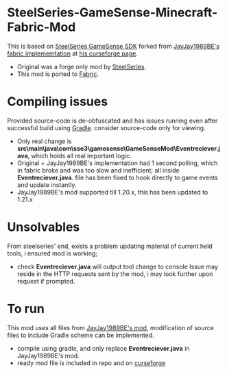 # SteelSeries-GameSense-Minecraft-Fabric-Mod
This is based on [SteelSeries GameSense SDK](https://github.com/SteelSeries/gamesense-sdk) forked from [JayJay1989BE's fabric implememtation](https://github.com/nevoka-be/gamesense-sdk) at [his curseforge page](https://www.curseforge.com/minecraft/mc-mods/steelseries-gamesense-fabric).
- Original was a forge only mod by [SteelSeries](https://github.com/SteelSeries/).
- This mod is ported to [Fabric](https://github.com/fabricmc).
# Compiling issues
Provided source-code is de-obfuscated and has issues running even after successful build using [Gradle](https://github.com/gradle/gradle). consider source-code only for viewing.
- Only real change is **src\main\java\com\sse3\gamesense\GameSenseMod\Eventreciever.java**, which holds all real important logic.
- Original + JayJay1989BE's implementation had 1 second polling, which in fabric broke and was too slow and inefficient; all inside **Eventreciever.java**. file has been fixed to hook directly to game events and update instantly.
- JayJay1989BE's mod supported till 1.20.x, this has been updated to 1.21.x
# Unsolvables
From steelseries' end, exists a problem updating material of current held tools, i ensured mod is working;
* check **Eventreciever.java** will output tool change to console
Issue may reside in the HTTP requests sent by the mod, i may look further upon request if prompted.
# To run
This mod uses all files from [JayJay1989BE's mod](https://www.curseforge.com/minecraft/mc-mods/steelseries-gamesense-fabric), modification of source files to include Gradle scheme can be implemented.
- compile using gradle, and only replace **Eventreciever.java** in JayJay1989BE's mod.
- ready mod file is included in repo and on [curseforge](https://www.curseforge.com/minecraft/mc-mods/steelseries-gamesense-mod-fabric-fork)
